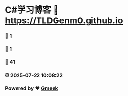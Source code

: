 # C#学习博客 :link: https://TLDGenm0.github.io 
### :page_facing_up: [1](https://TLDGenm0.github.io/tag.html) 
### :speech_balloon: 1 
### :hibiscus: 41 
### :alarm_clock: 2025-07-22 10:08:22 
### Powered by :heart: [Gmeek](https://github.com/Meekdai/Gmeek)
